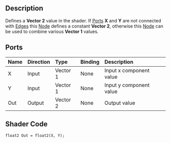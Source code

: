 ## Description

Defines a **Vector 2** value in the shader. If [Ports](https://github.com/Unity-Technologies/ShaderGraph/wiki/Port) **X** and **Y** are not connected with [Edges](https://github.com/Unity-Technologies/ShaderGraph/wiki/Edge) this [Node](https://github.com/Unity-Technologies/ShaderGraph/wiki/Node) defines a constant **Vector 2**, otherwise this [Node](https://github.com/Unity-Technologies/ShaderGraph/wiki/Node) can be used to combine various **Vector 1** values.

## Ports

| Name        | Direction           | Type  | Binding | Description |
|:------------ |:-------------|:-----|:---|:---|
| X      | Input | Vector 1 | None | Input x component value |
| Y      | Input | Vector 1 | None | Input y component value |
| Out | Output      |    Vector 2 | None | Output value |

## Shader Code

```
float2 Out = float2(X, Y);
```